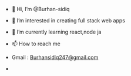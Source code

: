 - 👋 Hi, I’m @Burhan-sidiq
- 👀 I’m interested in creating full stack web apps
- 🌱 I’m currently learning react,node ja

- 📫 How to reach me
- Gmail : Burhansidiq247@gmail.com
- 

<!---
Burhan-sidiq/Burhan-sidiq is a ✨ special ✨ repository because its `README.md` (this file) appears on your GitHub profile.
You can click the Preview link to take a look at your changes.
--->
